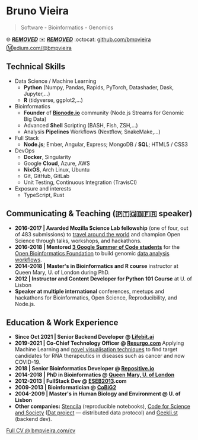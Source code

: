 # Bruno Vieira
> Software - Bioinformatics - Genomics

:globe_with_meridians: [***REMOVED***](https://***REMOVED***) :envelope: [***REMOVED***](mailto:***REMOVED***) :octocat: [github.com/bmpvieira](https://github.com/bmpvieira) [:m:edium.com/@bmpvieira](https://medium.com/@bmpvieira)

## Technical Skills
* Data Science / Machine Learning
  * **Python** (Numpy, Pandas, Rapids, PyTorch, Datashader, Dask, Jupyter,...)
  * **R** (tidyverse, ggplot2,...)
* Bioinformatics
  * **Founder** of **[Bionode.io](https://bionode.io)** community (Node.js Streams for Genomic Big Data)
  * Advanced **Shell** Scripting (BASH, Fish, ZSH,...)
  * Analysis **Pipelines** Workflows (Nextflow, SnakeMake,...)
* Full Stack
  * **Node.js**; Ember, Angular, Express; MongoDB / **SQL**; HTML5 / CSS3
* DevOps
  * **Docker**, Singularity
  * Google **Cloud**, Azure, AWS
  * **NixOS**, Arch Linux, Ubuntu
  * Git, GitHub, GitLab
  * Unit Testing, Continuous Integration (TravisCI)
* Exposure and interests
  * TypeScript, Rust

## Communicating & Teaching (🇵🇹🇬🇧🇫🇷 speaker)
* **2016-2017 | Awarded Mozilla Science Lab fellowship** (one of four, out of 483 submissions) to [travel around the world](https://github.com/bmpvieira/fellows-class-2016/blob/master/bruno/resume.md) and champion Open Science through talks, workshops, and hackathons.
* **2016-2018 | Mentored [3 Google Summer of Code students](https://summerofcode.withgoogle.com)** for the [Open Bioinformatics Foundation](https://www.open-bio.org) to build genomic [data analysis workflows](https://summerofcode.withgoogle.com/archive/2016/projects/5735739308376064/).
* **2014-2018 | Master's in Bioinformatics and R course** instructor at Queen Mary, U. of London during PhD.
* **2012 | Instructor and Content Developer for Python 101 Course** at U. of Lisbon
* **Speaker at multiple international** conferences, meetups and hackathons for Bioinformatics, Open Science, Reproducibility, and Node.js.

## Education & Work Experience
* **Since Oct 2021 | Senior Backend Developer @ [Lifebit.ai](https://lifebit.ai)**
* **2019-2021 | Co-Chief Technology Officer @ [Resurgo.com](https://resurgo.com)**
Applying Machine Learning and [novel visualisation techniques](https://youtu.be/t5UiF2do8rs) to find target candidates for RNA therapeutics in diseases such as cancer and now COVID-19.
* **2018 | Senior Bioinformatics Developer @ [Repositive.io](https://repositive.io)**
* **2014-2018 | PhD in Bioinformatics @ [Queen Mary, U. of London](https://wurmlab.github.io/tools/)**
* **2012-2013 | FullStack Dev @ [ESEB2013](http://eseb2013.com/).com**
* **2009-2013 | Bioinformatician @ [CoBiG2](https://ce3c.ciencias.ulisboa.pt/team/CoBiG2)**
* **2004-2009 | Master's in Human Biology and Environment @ U. of Lisbon**
* **Other companies:** [Stencila](https://stenci.la) (reproducible notebooks), [Code for Science and Society](https://codeforscience.org) ([Dat project](https://dat.foundation) — distributed data protocol) and [Geekli.st](https://twitter.com/gklst) (backend dev).

[Full CV @ bmpvieira.com/cv](http://bmpvieira.com/cv)
